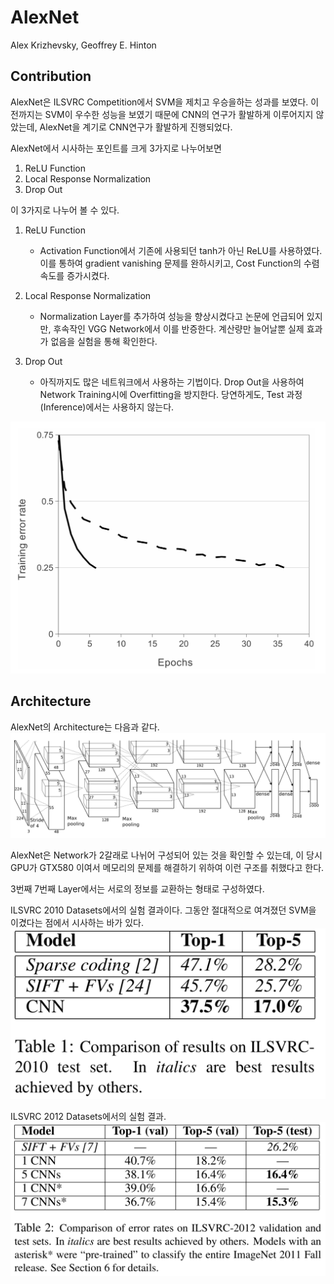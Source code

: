 # AlexNet 

Alex Krizhevsky, Geoffrey E. Hinton

## Contribution

AlexNet은 ILSVRC Competition에서 SVM을 제치고 우승을하는 성과를 보였다. 
이전까지는 SVM이 우수한 성능을 보였기 때문에 CNN의 연구가 활발하게 이루어지지 않았는데, AlexNet을 계기로 CNN연구가 활발하게 진행되었다. 

AlexNet에서 시사하는 포인트를 크게 3가지로 나누어보면

1. ReLU Function
2. Local Response Normalization
3. Drop Out

이 3가지로 나누어 볼 수 있다.

1. ReLU Function
	* Activation Function에서 기존에 사용되던 tanh가 아닌 ReLU를 사용하였다. 이를 통하여 gradient vanishing 문제를 완하시키고, Cost Function의 수렴속도를 증가시켰다. 

2. Local Response Normalization
	* Normalization Layer를 추가하여 성능을 향상시켰다고 논문에 언급되어 있지만, 후속작인 VGG Network에서 이를 반증한다. 계산량만 늘어날뿐 실제 효과가 없음을 실험을 통해 확인한다. 

3. Drop Out
	* 아직까지도 많은 네트워크에서 사용하는 기법이다. Drop Out을 사용하여 Network Training시에 Overfitting을 방지한다. 당연하게도, Test 과정 (Inference)에서는 사용하지 않는다.

![Dropout](./images/alexnet/dropout.png)

## Architecture

AlexNet의 Architecture는 다음과 같다. 
![Arhchitecture](./images/alexnet/architecture.png)

AlexNet은 Network가 2갈래로 나뉘어 구성되어 있는 것을 확인할 수 있는데, 이 당시 GPU가 GTX580 이여서 메모리의 문제를 해결하기 위하여 이런 구조를 취했다고 한다. 

3번째 7번째 Layer에서는 서로의 정보를 교환하는 형태로 구성하였다. 


ILSVRC 2010 Datasets에서의 실험 결과이다. 그동안 절대적으로 여겨졌던 SVM을 이겼다는 점에서 시사하는 바가 있다.
![testResults](./images/alexnet/test_result.png)

ILSVRC 2012 Datasets에서의 실험 결과.
![testResults2](./images/alexnet/test_result2.png)
